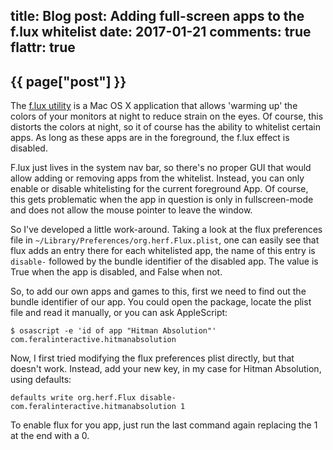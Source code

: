 title: Blog
post: Adding full-screen apps to the f.lux whitelist
date: 2017-01-21
comments: true
flattr: true
---

## {{ page["post"] }}
<!--%
from datetime import datetime
date = datetime.strptime(page["date"], "%Y-%m-%d").strftime("%B %d, %Y")
print "*Posted at %s.*" % date
%-->

The [f.lux utility](https://justgetflux.com) is a Mac OS X application that allows 'warming up' the colors of your monitors at night to reduce strain on the eyes. Of course, this distorts the colors at night, so it of course has the ability to whitelist certain apps. As long as these apps are in the foreground, the f.lux effect is disabled.

F.lux just lives in the system nav bar, so there's no proper GUI that would allow adding or removing apps from the whitelist. Instead, you can only enable or disable whitelisting for the current foreground App. Of course, this gets problematic when the app in question is only in fullscreen-mode and does not allow the mouse pointer to leave the window.

So I've developed a little work-around. Taking a look at the flux preferences file in `~/Library/Preferences/org.herf.Flux.plist`, one can easily see that flux adds an entry there for each whitelisted app, the name of this entry is `disable-` followed by the bundle identifier of the disabled app. The value is True when the app is disabled, and False when not.

So, to add our own apps and games to this, first we need to find out the bundle identifier of our app. You could open the package, locate the plist file and read it manually, or you can ask AppleScript:

    $ osascript -e 'id of app "Hitman Absolution"'
    com.feralinteractive.hitmanabsolution

Now, I first tried modifying the flux preferences plist directly, but that doesn't work. Instead, add your new key, in my case for Hitman Absolution, using defaults:

    defaults write org.herf.Flux disable-com.feralinteractive.hitmanabsolution 1

To enable flux for you app, just run the last command again replacing the 1 at the end with a 0.

